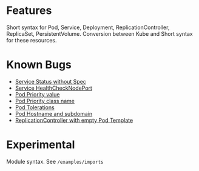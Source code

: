 # Features

Short syntax for Pod, Service, Deployment, ReplicationController, ReplicaSet, PersistentVolume. Conversion between Kube and Short syntax for these resources.

# Known Bugs

- [Service Status without Spec](https://github.com/koki/short/issues/102)
- [Service HealthCheckNodePort](https://github.com/koki/short/issues/101)
- [Pod Priority value](https://github.com/koki/short/issues/99)
- [Pod Priority class name](https://github.com/koki/short/issues/98)
- [Pod Tolerations](https://github.com/koki/short/issues/97)
- [Pod Hostname and subdomain](https://github.com/koki/short/issues/97)
- [ReplicationController with empty Pod Template](https://github.com/koki/short/issues/92)

# Experimental

Module syntax. See `/examples/imports`
